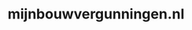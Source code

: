 ---
layout: post
title:  "mijnbouwvergunningen.nl"
internal_url:  "/dutchgov/mijnbouwvergunningen.nl.html"
categories: dutchgov
---